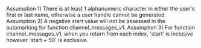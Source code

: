 Assumption 1) 
There is at least 1 alphanumeric character in either the user's first or last name, otherwise a user handle cannot be generated. 
Assumption 2)
A negative start value will not be assessed in the automarking for function channel_messages_v1.
Assumption 3)
For function channel_messages_v1, when you return from each index, 'start' is inclusive however 'start + 50' is exclusive.